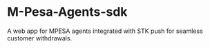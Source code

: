 # M-Pesa-Agents-sdk
A web app for MPESA agents integrated with STK push for seamless customer withdrawals.
